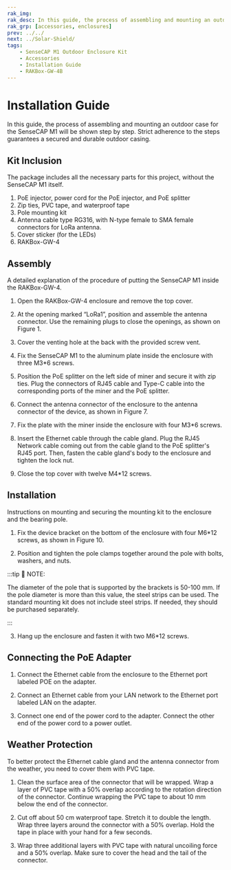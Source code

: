 ```yaml
---
rak_img: 
rak_desc: In this guide, the process of assembling and mounting an outdoor case for the SenseCAP M1 will be shown step by step. Strict adherence to the steps guarantees a secured and durable outdoor casing.
rak_grp: [accessories, enclosures]
prev: ../../
next: ../Solar-Shield/
tags: 
    - SenseCAP M1 Outdoor Enclosure Kit
    - Accessories
    - Installation Guide
    - RAKBox-GW-4B
---
```


# Installation Guide

In this guide, the process of assembling and mounting an outdoor case for the SenseCAP M1 will be shown step by step. Strict adherence to the steps guarantees a secured and durable outdoor casing.

## Kit Inclusion

The package includes all the necessary parts for this project, without the SenseCAP M1 itself.

1. PoE injector, power cord for the PoE injector, and PoE splitter
2. Zip ties, PVC tape, and waterproof tape
3. Pole mounting kit
4. Antenna cable type RG316, with N-type female to SMA female connectors for LoRa antenna. 
5. Cover sticker (for the LEDs)
6. RAKBox-GW-4

## Assembly

A detailed explanation of the procedure of putting the SenseCAP M1 inside the RAKBox-GW-4.

1. Open the RAKBox-GW-4 enclosure and remove the top cover. 

2. At the opening marked “LoRa1”, position and assemble the antenna connector. Use the remaining plugs to close the openings, as shown on Figure 1. 

<rk-img
  src="/assets/images/accessories/sensecap-m1-outdoor-enclosure-kit/installation/1.positioning.png"
  width="50%"
  caption="Positioning of all the plugs"
/>

<rk-img
  src="/assets/images/accessories/sensecap-m1-outdoor-enclosure-kit/installation/2.antenna-connector-assembly.png"
  width="60%"
  caption="Assembling the antenna connector"
/>

<rk-img
  src="/assets/images/accessories/sensecap-m1-outdoor-enclosure-kit/installation/3.covering-antenna-hole.png"
  width="60%"
  caption="Covering the second antenna hole"
/>

3. Cover the venting hole at the back with the provided screw vent. 

<rk-img
  src="/assets/images/accessories/sensecap-m1-outdoor-enclosure-kit/installation/4.covering-vent-hole.png"
  width="50%"
  caption="Covering the vent hole"
/>

4. Fix the SenseCAP M1 to the aluminum plate inside the enclosure with three M3*6 screws.

<rk-img
  src="/assets/images/accessories/sensecap-m1-outdoor-enclosure-kit/installation/5.securing-plate.png"
  width="50%"
  caption="Securing the miner to the plate"
/>

5. Position the PoE splitter on the left side of miner and secure it with zip ties. Plug the connectors of RJ45 cable and Type-C cable into the corresponding ports of the miner and the PoE splitter.


<rk-img
  src="/assets/images/accessories/sensecap-m1-outdoor-enclosure-kit/installation/6.connecting-poe-splitter.png"
  width="50%"
  caption="Connecting the PoE Splitter to the miner"
/>

6. Connect the antenna connector of the enclosure to the antenna connector of the device, as shown in Figure 7.


<rk-img
  src="/assets/images/accessories/sensecap-m1-outdoor-enclosure-kit/installation/7.connecting-antenna-connector.png"
  width="60%"
  caption="Connecting the antenna connector"
/>

7. Fix the plate with the miner inside the enclosure with four M3*6 screws.

<rk-img
  src="/assets/images/accessories/sensecap-m1-outdoor-enclosure-kit/installation/8.fixing-miner.png"
  width="50%"
  caption="Fixing the miner inside the enclosure"
/>

8. Insert the Ethernet cable through the cable gland. Plug the RJ45 Network cable coming out from the cable gland to the PoE splitter's RJ45 port. Then, fasten the cable gland's body to the enclosure and tighten the lock nut.


<rk-img
  src="/assets/images/accessories/sensecap-m1-outdoor-enclosure-kit/installation/9.connecting-network-cable.png"
  width="50%"
  caption="Connecting the network cable"
/>

9. Close the top cover with twelve M4*12 screws. 


## Installation

Instructions on mounting and securing the mounting kit to the enclosure and the bearing pole.

1. Fix the device bracket on the bottom of the enclosure with four M6*12 screws, as shown in Figure 10.

<rk-img
  src="/assets/images/accessories/sensecap-m1-outdoor-enclosure-kit/installation/10.fixing-the-bracket.png"
  width="55%"
  caption="Fixing the bracket to the enclosure"
/>

2. Position and tighten the pole clamps together around the pole with bolts, washers, and nuts.

<rk-img
  src="/assets/images/accessories/sensecap-m1-outdoor-enclosure-kit/installation/11.pole-clamps.png"
  width="60%"
  caption="Positioning and fastening the pole clamps"
/>

:::tip 📝 NOTE:

 The diameter of the pole that is supported by the brackets is 50-100&nbsp;mm. If the pole diameter is more than this value, the steel strips can be used. The standard mounting kit does not include steel strips. If needed, they should be purchased separately.

:::

3. Hang up the enclosure and fasten it with two M6*12 screws.

<rk-img
  src="/assets/images/accessories/sensecap-m1-outdoor-enclosure-kit/installation/12.fixing-the-enclosure.png"
  width="50%"
  caption="Fixing the enclosure to the pole"
/>



## Connecting the PoE Adapter

1. Connect the Ethernet cable from the enclosure to the Ethernet port labeled POE on the adapter.

2. Connect an Ethernet cable from your LAN network to the Ethernet port labeled LAN on the adapter.

3. Connect one end of the power cord to the adapter. Connect the other end of the power cord to a power outlet.


<rk-img
  src="/assets/images/accessories/sensecap-m1-outdoor-enclosure-kit/installation/13.poe-adapter.png"
  width="55%"
  caption="PoE adapter"
/>
 

## Weather Protection

To better protect the Ethernet cable gland and the antenna connector from the weather, you need to cover them with PVC tape. 

1. Clean the surface area of the connector that will be wrapped. Wrap a layer of PVC tape with a 50% overlap according to the rotation direction of the connector. Continue wrapping the PVC tape to about 10&nbsp;mm below the end of the connector.


<rk-img
  src="/assets/images/accessories/sensecap-m1-outdoor-enclosure-kit/installation/14.wrapping.png"
  width="45%"
  caption="Wrapping with PVC tape"
/>

2. Cut off about 50&nbsp;cm waterproof tape. Stretch it to double the length. Wrap three layers around the connector with a 50% overlap. Hold the tape in place with your hand for a few seconds.


<rk-img
  src="/assets/images/accessories/sensecap-m1-outdoor-enclosure-kit/installation/15.waterproof-tape.png"
  width="45%"
  caption="Wrapping with waterproof tape"
/>

3. Wrap three additional layers with PVC tape with natural uncoiling force and a 50% overlap. Make sure to cover the head and the tail of the connector.


<rk-img
  src="/assets/images/accessories/sensecap-m1-outdoor-enclosure-kit/installation/16.pvc-wrapping.png"
  width="45%"
  caption="Final PVC wrapping"
/>




